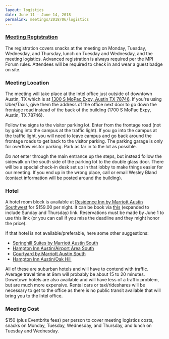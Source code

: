 ```yaml
---
layout: logistics
date: June 11 - June 14, 2018
permalink: meetings/2018/06/logistics
---
```


### [Meeting Registration](https://www.eventbrite.com/e/mpi-forum-austin-tickets-45936583558)

The registration covers snacks at the meeting on Monday, Tuesday, Wednesday, and Thursday, lunch on
Tuesday and Wednesday, and the meeting logistics. Advanced registration is always required per the
MPI Forum rules. Attendees will be required to check in and wear a guest badge on site.

### Meeting Location

The meeting will take place at the Intel office just outside of downtown Austin, TX
which is at [1300 S MoPac Expy, Austin TX 78746](https://goo.gl/maps/9qE85hgdgek). If you're using
Uber/Taxis, give them the address of the office next door to go down the frontage road instead of
the back of the building (1700 S MoPac Expy, Austin, TX 78746).

Follow the signs to the visitor parking lot. Enter from the frontage road (not by going into the
campus at the traffic light). If you go into the campus at the traffic light, you will need to leave
campus and go back around the frontage roads to get back to the visitor parking. The parking garage
is only for overflow visitor parking. Park as far in to the lot as possible.

*Do not* enter through the main entrance up the steps, but instead follow the sidewalk on the south
side of the parking lot to the double glass door. There will be a special check-in desk set up in
that lobby to make things easier for our meeting. If you end up in the wrong place, call or email
Wesley Bland (contact information will be posted around the building).

### Hotel

A hotel room block is available at [Residence Inn by Marriott Austin
Southwest](https://goo.gl/maps/XWGQmqm5hxS2) for $159.00 per night. It can be book via
[this](https://www.marriott.com/meeting-event-hotels/group-corporate-travel/groupCorp.mi?resLinkData=Intel%20MPI%20Forum%5EAUSWE%60MPIMPIA%60149.00%60USD%60false%603%606/10/18%606/15/18%606/1/18&app=resvlink&stop_mobi=yes) (expanded to include Sunday and Thursday)
link. Reservations must be made by June 1 to use this link (or you can call if you miss the deadline
and they might honor the price).

If that hotel is not available/preferable, here some other suggestions:

* [Springhill Suites by Marriott Austin South](https://goo.gl/maps/YaxEGE7eL2y)
* [Hampton Inn Austin/Airport Area South](https://goo.gl/maps/qdA7Aqz43ZF2)
* [Courtyard by Marriott Austin South](https://goo.gl/maps/MngeXUudJjT2)
* [Hampton Inn Austin/Oak Hill](https://goo.gl/maps/VVkMMVThvTK2)

All of these are suburban hotels and will have to contend with traffic. Average travel time at 9am
will probably be about 15 to 20 minutes. Downtown hotels are also available and will have less of a
traffic problem, but are much more expensive. Rental cars or taxi/rideshares will be necessary to
get to the office as there is no public transit available that will bring you to the Intel office.

### Meeting Cost

$150 (plus Eventbrite fees) per person to cover meeting logistics costs, snacks on Monday, Tuesday,
Wednesday, and Thursday, and lunch on Tuesday and Wednesday.  

